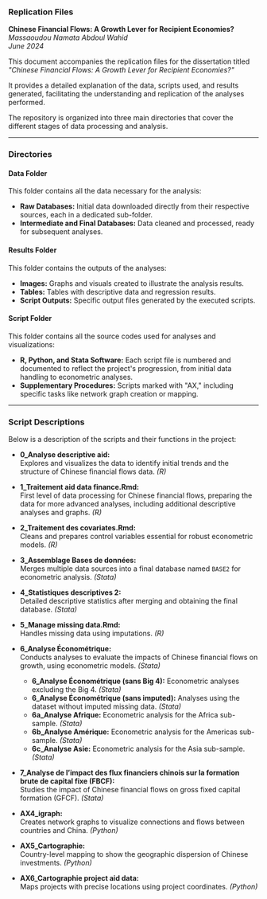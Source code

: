 ### Replication Files  
**Chinese Financial Flows: A Growth Lever for Recipient Economies?**  
*Massaoudou Namata Abdoul Wahid*  
*June 2024*  

This document accompanies the replication files for the dissertation titled *"Chinese Financial Flows: A Growth Lever for Recipient Economies?"*  

It provides a detailed explanation of the data, scripts used, and results generated, facilitating the understanding and replication of the analyses performed.  

The repository is organized into three main directories that cover the different stages of data processing and analysis.  

---

### Directories  

#### **Data Folder**  
This folder contains all the data necessary for the analysis:  
- **Raw Databases:** Initial data downloaded directly from their respective sources, each in a dedicated sub-folder.  
- **Intermediate and Final Databases:** Data cleaned and processed, ready for subsequent analyses.  

#### **Results Folder**  
This folder contains the outputs of the analyses:  
- **Images:** Graphs and visuals created to illustrate the analysis results.  
- **Tables:** Tables with descriptive data and regression results.  
- **Script Outputs:** Specific output files generated by the executed scripts.  

#### **Script Folder**  
This folder contains all the source codes used for analyses and visualizations:  
- **R, Python, and Stata Software:** Each script file is numbered and documented to reflect the project's progression, from initial data handling to econometric analyses.  
- **Supplementary Procedures:** Scripts marked with "AX," including specific tasks like network graph creation or mapping.  

---

### Script Descriptions  

Below is a description of the scripts and their functions in the project:  

- **0_Analyse descriptive aid:**  
  Explores and visualizes the data to identify initial trends and the structure of Chinese financial flows data. *(R)*  

- **1_Traitement aid data finance.Rmd:**  
  First level of data processing for Chinese financial flows, preparing the data for more advanced analyses, including additional descriptive analyses and graphs. *(R)*  

- **2_Traitement des covariates.Rmd:**  
  Cleans and prepares control variables essential for robust econometric models. *(R)*  

- **3_Assemblage Bases de données:**  
  Merges multiple data sources into a final database named `BASE2` for econometric analysis. *(Stata)*  

- **4_Statistiques descriptives 2:**  
  Detailed descriptive statistics after merging and obtaining the final database. *(Stata)*  

- **5_Manage missing data.Rmd:**  
  Handles missing data using imputations. *(R)*  

- **6_Analyse Économétrique:**  
  Conducts analyses to evaluate the impacts of Chinese financial flows on growth, using econometric models. *(Stata)*  
  - **6_Analyse Économétrique (sans Big 4):** Econometric analyses excluding the Big 4. *(Stata)*  
  - **6_Analyse Économétrique (sans imputed):** Analyses using the dataset without imputed missing data. *(Stata)*  
  - **6a_Analyse Afrique:** Econometric analysis for the Africa sub-sample. *(Stata)*  
  - **6b_Analyse Amérique:** Econometric analysis for the Americas sub-sample. *(Stata)*  
  - **6c_Analyse Asie:** Econometric analysis for the Asia sub-sample. *(Stata)*  

- **7_Analyse de l’impact des flux financiers chinois sur la formation brute de capital fixe (FBCF):**  
  Studies the impact of Chinese financial flows on gross fixed capital formation (GFCF). *(Stata)*  

- **AX4_igraph:**  
  Creates network graphs to visualize connections and flows between countries and China. *(Python)*  

- **AX5_Cartographie:**  
  Country-level mapping to show the geographic dispersion of Chinese investments. *(Python)*  

- **AX6_Cartographie project aid data:**  
  Maps projects with precise locations using project coordinates. *(Python)*  
